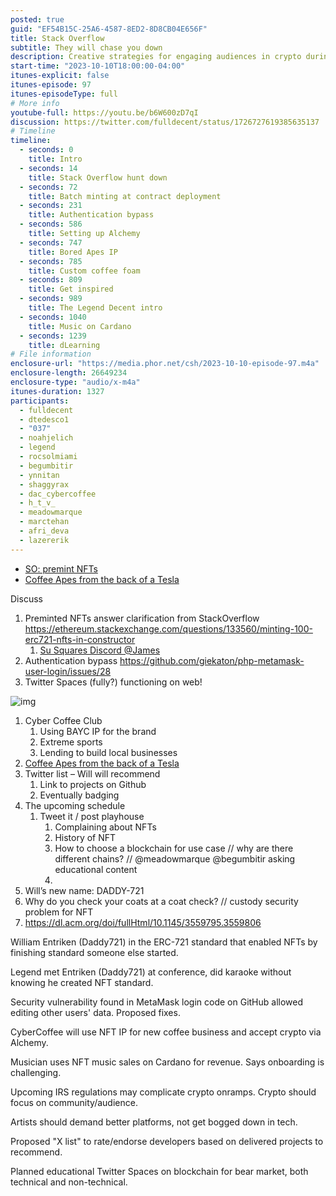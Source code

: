 ```yaml
---
posted: true
guid: "EF54B15C-25A6-4587-8ED2-8D8CB04E656F"
title: Stack Overflow
subtitle: They will chase you down
description: Creative strategies for engaging audiences in crypto during a bear market, focusing on education and community building. Insights into the necessity of user-friendly platforms for artists in relation to tech complexities.
start-time: "2023-10-10T18:00:00-04:00"
itunes-explicit: false
itunes-episode: 97
itunes-episodeType: full
# More info
youtube-full: https://youtu.be/b6W600zD7qI
discussion: https://twitter.com/fulldecent/status/1726727619385635137
# Timeline
timeline:
  - seconds: 0
    title: Intro
  - seconds: 14
    title: Stack Overflow hunt down
  - seconds: 72
    title: Batch minting at contract deployment
  - seconds: 231
    title: Authentication bypass
  - seconds: 586
    title: Setting up Alchemy
  - seconds: 747
    title: Bored Apes IP
  - seconds: 785
    title: Custom coffee foam
  - seconds: 809
    title: Get inspired
  - seconds: 989
    title: The Legend Decent intro
  - seconds: 1040
    title: Music on Cardano
  - seconds: 1239
    title: dLearning
# File information
enclosure-url: "https://media.phor.net/csh/2023-10-10-episode-97.m4a"
enclosure-length: 26649234
enclosure-type: "audio/x-m4a"
itunes-duration: 1327
participants:
  - fulldecent
  - dtedesco1
  - "037"
  - noahjelich
  - legend
  - rocsolmiami
  - begumbitir
  - ynnitan
  - shaggyrax
  - dac_cybercoffee
  - h_t_v_
  - meadowmarque
  - marctehan
  - afri_deva
  - lazererik
---
```


- [SO: premint NFTs](https://ethereum.stackexchange.com/questions/133560/minting-100-erc721-nfts-in-constructor)
- [Coffee Apes from the back of a Tesla](https://twitter.com/Legend/status/1711873737383985573)

<!--end of quick notes-->

Discuss

1. Preminted NFTs answer clarification from StackOverflow https://ethereum.stackexchange.com/questions/133560/minting-100-erc721-nfts-in-constructor 
   1. [Su Squares Discord @James](https://discord.gg/6nTGNdjQ3B)
2. Authentication bypass https://github.com/giekaton/php-metamask-user-login/issues/28 
3. Twitter Spaces (fully?) functioning on web!

![img](https://lh7-us.googleusercontent.com/uiGFMXCNU0MMwULeQXrrjcXTBjcrz8Qs9uBREDULg3RU6RwQLSyC1LW-tInKX6sw_tVLQtBUTlyyB9uzea0cLZ-86uNf-GmnpRS3ifdCu1uiRhlyAfVyz0XEoQiN-_pmr3FWj08aVdSpvq9u7XgLEGE)

1. Cyber Coffee Club
   1. Using BAYC IP for the brand
   2. Extreme sports
   3. Lending to build local businesses
2. [Coffee Apes from the back of a Tesla](https://twitter.com/Legend/status/1711873737383985573)
3. Twitter list – Will will recommend
   1. Link to projects on Github
   2. Eventually badging
4. The upcoming schedule
   1. Tweet it / post playhouse
      1. Complaining about NFTs
      2. History of NFT
      3. How to choose a blockchain for use case // why are there different chains? // @meadowmarque @begumbitir asking educational content
      4. 
5. Will’s new name: DADDY-721
6. Why do you check your coats at a coat check? // custody security problem for NFT
7. https://dl.acm.org/doi/fullHtml/10.1145/3559795.3559806

William Entriken (Daddy721) in the ERC-721 standard that enabled NFTs by finishing standard someone else started.

Legend met Entriken (Daddy721) at conference, did karaoke without knowing he created NFT standard.

Security vulnerability found in MetaMask login code on GitHub allowed editing other users' data. Proposed fixes.

CyberCoffee will use NFT IP for new coffee business and accept crypto via Alchemy.

Musician uses NFT music sales on Cardano for revenue. Says onboarding is challenging.

Upcoming IRS regulations may complicate crypto onramps. Crypto should focus on community/audience.

Artists should demand better platforms, not get bogged down in tech.

Proposed "X list" to rate/endorse developers based on delivered projects to recommend.

Planned educational Twitter Spaces on blockchain for bear market, both technical and non-technical.